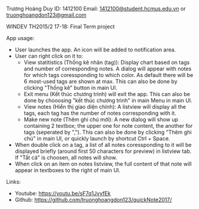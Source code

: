 ﻿Trương Hoàng Duy
ID: 1412100
Email: 1412100@student.hcmus.edu.vn
or truonghoangdon123@gmail.com 

WINDEV TH2015/2 17-18: Final Term project

App usage:
- User launches the app. An icon  will be added to notification area.
- User can right click on it to: 
	+ View statitistics (Thống kê nhãn (tag)): Display chart based on tags and number of corresponding notes. A dialog will appear with notes for which tags coressponding to which color. As default there will be 6 most-used tags are shown at max. This can also be done by clicking "Thống kê" button in main UI.
	+ Exit menu (Kết thúc chương trình) will exit the app. This can also be done by chooosing "kết thúc chương trình" in main Menu in main UI.
	+ View notes (Hiển thị giao diện chính): A listview will display all the tags, each tag has the number of notes corresponding with it.
	+ Make new note (Thêm ghi chú mới): A new dialog will show up containing 2 textbox; the upper one for note content, the another for tags (seperated by ","). This can also be done by clicking "Thêm ghi chú" in main UI, or quickly launch by shortcut Ctrl + Space.
- When double click on a tag, a list of all notes coressponding to it will be displayed briefly (around first 50 characters for preview) in listview tab. If "Tất cả" is choosen, all notes will show.
- When click on an item on notes listview, the full content of that note will appear in textboxes to the right of main UI.

Links:
- Youtube: https://youtu.be/sF7q1JvyfEk
- Github: https://github.com/truonghoangdon123/quickNote2017/